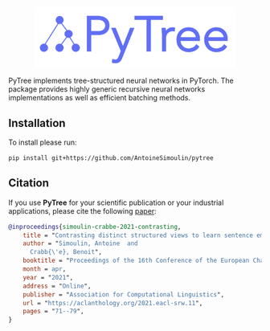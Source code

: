 <p align="center">
    <br>
    <img src="https://raw.githubusercontent.com/AntoineSimoulin/pytree/master/imgs/pytree_logo.png" width="400"/>
    <br>
<p>

PyTree implements tree-structured neural networks in PyTorch. The package provides highly generic recursive neural networks implementations as well as efficient batching methods.

## Installation

To install please run:

```bash
pip install git+https://github.com/AntoineSimoulin/pytree
```

## Citation

If you use **PyTree** for your scientific publication or your industrial applications, please cite the following [paper](https://aclanthology.org/2021.eacl-srw.11/):

```bibtex
@inproceedings{simoulin-crabbe-2021-contrasting,
    title = "Contrasting distinct structured views to learn sentence embeddings",
    author = "Simoulin, Antoine  and
      Crabb{\'e}, Benoit",
    booktitle = "Proceedings of the 16th Conference of the European Chapter of the Association for Computational Linguistics: Student Research Workshop",
    month = apr,
    year = "2021",
    address = "Online",
    publisher = "Association for Computational Linguistics",
    url = "https://aclanthology.org/2021.eacl-srw.11",
    pages = "71--79",
}
```
